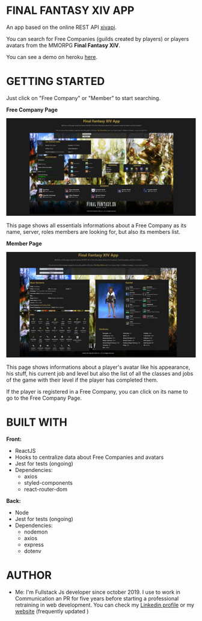 # FINAL FANTASY XIV APP

An app based on the online REST API [xivapi](https://xivapi.com/). 

You can search for Free Companies (guilds created by players) or players avatars from the MMORPG **Final Fantasy XIV**.

You can see a demo on heroku [here](https://final-fantasy-xiv-app.herokuapp.com/).

# GETTING STARTED

Just click on "Free Company" or "Member" to start searching. 

**Free Company Page**

![Free Company Page](./images/freeCompanyPage.jpg)

This page shows all essentials informations about a Free Company as its name, server, roles members are looking for, but also its members list.

**Member Page**

![Member Page](./images/avatarPage.jpeg)

This page shows informations about a player's avatar like his appearance, his stuff, his current job and level but also the list of all the classes and jobs of the game with their level if the player has completed them. 

If the player is registered in a Free Company, you can click on its name to go to the Free Company Page.


# BUILT WITH

**Front:**
* ReactJS
* Hooks to centralize data about Free Companies and avatars
* Jest for tests (ongoing)
* Dependencies:
  * axios
  * styled-components
  * react-router-dom

**Back:**
* Node
* Jest for tests (ongoing)
* Dependencies:
  * nodemon   
  * axios
  * express
  * dotenv
  
# AUTHOR

* Me: I'm Fullstack Js developer since october 2019. I use to work in Communication an PR for five years before starting a professional retraining in web development. 
You can check my [Linkedin profile](https://www.linkedin.com/in/melanie-caro/) or my [website](http://melaniecaro.fr/) (frequently updated )